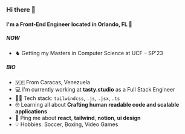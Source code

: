 ### Hi there 👋

#### I'm a Front-End Engineer located in Orlando, FL 📍

##### NOW

- ♞ Getting my Masters in Computer Science at UCF – SP'23

##### BIO

- 🇻🇪 From Caracas, Venezuela
- 💻 I'm currently working at **tasty.studio** as a Full Stack Engineer
- 👨‍💻 Tech stack: `tailwindcss`, `.js`, `.jsx`, `.ts`
- 🤓 Learning all about **Crafting human readable code and scalable applications**
- 💬 Ping me about **react**, **tailwind**, **notion**, **ui design**
- 💡 Hobbies: Soccer, Boxing, Video Games
